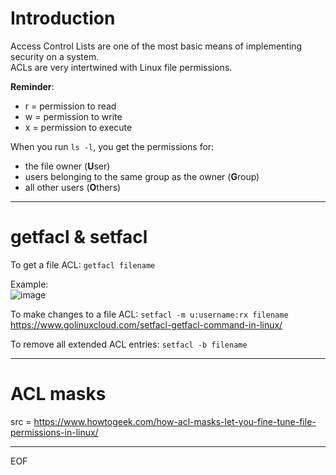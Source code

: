 # Introduction

Access Control Lists are one of the most basic means of implementing security on a system.  
ACLs are very intertwined with Linux file permissions.  

**Reminder**:  
- r = permission to read
- w = permission to write
- x = permission to execute

When you run `ls -l`, you get the permissions for:
- the file owner (**U**ser)
- users belonging to the same group as the owner (**G**roup)
- all other users (**O**thers)

---

# getfacl & setfacl

To get a file ACL: `getfacl filename`  

Example:  
![image](https://github.com/fastoch/Linux/assets/89261095/6257d182-9d93-4b06-9109-cc5b5d7dc4d3)  

To make changes to a file ACL: `setfacl -m u:username:rx filename`  
https://www.golinuxcloud.com/setfacl-getfacl-command-in-linux/  

To remove all extended ACL entries: `setfacl -b filename`

---

# ACL masks

src = https://www.howtogeek.com/how-acl-masks-let-you-fine-tune-file-permissions-in-linux/  



---
EOF
